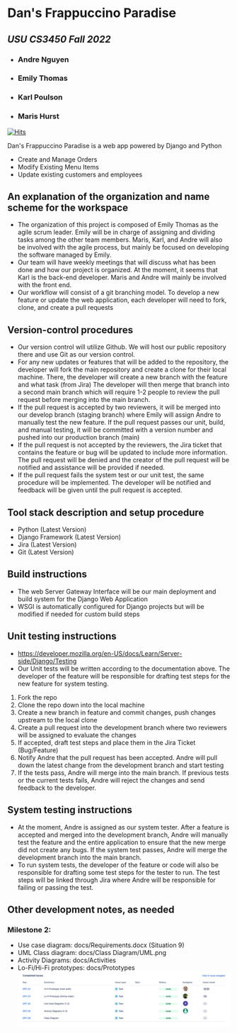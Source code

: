 # Dan's Frappuccino Paradise
## _USU CS3450 Fall 2022_
- ### Andre Nguyen 
- ### Emily Thomas
- ### Karl Poulson
- ### Maris Hurst

[![Hits](https://hits.seeyoufarm.com/api/count/incr/badge.svg?url=https%3A%2F%2Fwww.google.com&count_bg=%230F2439&title_bg=%23A2AAAD&icon=buymeacoffee.svg&icon_color=%23FFFFFF&title=Coffee&edge_flat=false)](https://hits.seeyoufarm.com)

Dan's Frappuccino Paradise is a web app powered by Django and Python
- Create and Manage Orders
- Modify Existing Menu Items
- Update existing customers and employees
## An explanation of the organization and name scheme for the workspace 
 - The organization of this project is composed of Emily Thomas as the agile scrum leader. Emily will be in charge of assigning and dividing tasks among the other team members.  Maris, Karl, and Andre will also be involved with the agile process, but mainly be focused on developing the software managed by Emily. 
 - Our team will have weekly meetings that will discuss what has been done and how our project is organized. At the moment, it seems that Karl is the back-end developer. Maris and Andre will mainly be involved with the front end.
 - Our workflow will consist of a git branching model. To develop a new feature or update the web application, each developer will need to fork, clone, and create a pull requests 

## Version-control procedures
 - Our version control will utilize Github. We will host our public repository there and use Git as our version control. 
 - For any new updates or features that will be added to the repository, the developer will fork the main repository and create a clone for their local machine. There, the developer will create a new branch with the feature and what task (from Jira) The developer will then merge that branch into a second main branch which will require 1-2 people to review the pull request before merging into the main branch. 
 - If the pull request is accepted by two reviewers, it will be merged into our develop branch (staging branch) where Emily will assign Andre to manually test the new feature. If the pull request passes our unit, build, and manual testing, it will be committed with a version number and pushed into our production branch (main)
 - If the pull request is not accepted by the reviewers, the Jira ticket that contains the feature or bug will be updated to include more information. The pull request will be denied and the creator of the pull request will be notified and assistance will be provided if needed. 
 - If the pull request fails the system test or our unit test, the same procedure will be implemented. The developer will be notified and feedback will be given until the pull request is accepted. 
 
## Tool stack description and setup procedure
- Python (Latest Version)
- Django Framework (Latest Version)
- Jira (Latest Version)
- Git (Latest Version)

## Build instructions
 - The web Server Gateway Interface will be our main deployment and build system for the Django Web Application 
 - WSGI is automatically configured for Django projects but will be modified if needed for custom build steps 
## Unit testing instructions
 - https://developer.mozilla.org/en-US/docs/Learn/Server-side/Django/Testing
 - Our Unit tests will be written according to the documentation above. The developer of the feature will be responsible for drafting test steps for the new feature for system testing. 
 1. Fork the repo
 2. Clone the repo down into the local machine 
 3. Create a new branch in feature and commit changes, push changes upstream to the local clone 
 4. Create a pull request into the development branch where two reviewers will be assigned to evaluate the changes 
 5. If accepted, draft test steps and place them in the Jira Ticket (Bug/Feature)
 6. Notify Andre that the pull request has been accepted. Andre will pull down the latest change from the development branch and start testing 
 7. If the tests pass, Andre will merge into the main branch. If previous tests or the current tests fails, Andre will reject the changes and send feedback to the developer. 
## System testing instructions
 - At the moment, Andre is assigned as our system tester. After a feature is accepted and merged into the development branch, Andre will manually test the feature and the entire application to ensure that the new merge did not create any bugs. If the system test passes, Andre will merge the development branch into the main branch. 
 - To run system tests, the developer of the feature or code will also be responsible for drafting some test steps for the tester to run. The test steps will be linked through Jira where Andre will be responsible for failing or passing the test. 
 
## Other development notes, as needed
### Milestone 2:
- Use case diagram: docs/Requirements.docx (Situation 9)
- UML Class diagram: docs/Class Diagram/UML.png
- Activity Diagrams: docs/Activities
- Lo-Fi/Hi-Fi prototypes: docs/Prototypes
![](docs/Images/Phase-2_jira_board.png)
